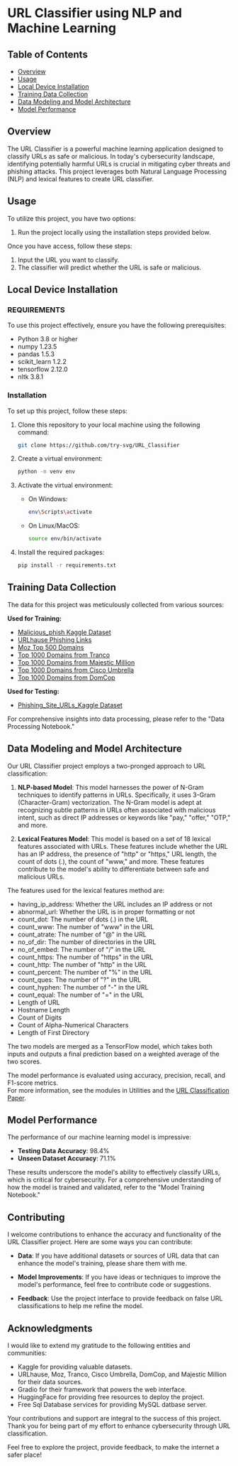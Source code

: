 
# URL Classifier using NLP and Machine Learning


## Table of Contents

- [Overview](#overview)
- [Usage](#usage)
- [Local Device Installation](#local-device-installation)
- [Training Data Collection](#training-data-collection)
- [Data Modeling and Model Architecture](#data-modeling-and-model-architecture)
- [Model Performance](#model-performance)

## Overview

The URL Classifier is a powerful machine learning application designed to classify URLs as safe or malicious. In today's cybersecurity landscape, identifying potentially harmful URLs is crucial in mitigating cyber threats and phishing attacks. This project leverages both Natural Language Processing (NLP) and lexical features to create URL classifier.


## Usage

To utilize this project, you have two options:

 
1. Run the project locally using the installation steps provided below.

Once you have access, follow these steps:

1. Input the URL you want to classify.
2. The classifier will predict whether the URL is safe or malicious.

## Local Device Installation
### REQUIREMENTS
To use this project effectively, ensure you have the following prerequisites:

- Python 3.8 or higher
- numpy 1.23.5
- pandas 1.5.3
- scikit_learn 1.2.2
- tensorflow 2.12.0
- nltk 3.8.1

### Installation
To set up this project, follow these steps:

1. Clone this repository to your local machine using the following command:
   ```bash
   git clone https://github.com/try-svg/URL_Classifier
   ```

2. Create a virtual environment:
   ```bash
   python -m venv env
   ```

3. Activate the virtual environment:
   - On Windows:
     ```bash
     env\Scripts\activate
     ```
   - On Linux/MacOS:
     ```bash
     source env/bin/activate
     ```

4. Install the required packages:
   ```bash
   pip install -r requirements.txt
   ```

## Training Data Collection

The data for this project was meticulously collected from various sources:

**Used for Training:**

- [Malicious_phish Kaggle Dataset](https://www.kaggle.com/datasets/sid321axn/malicious-urls-dataset)
- [URLhause Phishing Links](https://urlhaus.abuse.ch/)
- [Moz Top 500 Domains](https://moz.com/top-brands#:~:text=Learn%20about%20Moz%E2%80%99s%20newest%20metric%2C%20Brand%20Authority%20,%20%2093%20%2036%20more%20rows%20)
- [Top 1000 Domains from Tranco](https://tranco-list.eu/)
- [Top 1000 Domains from Majestic Million](https://majestic.com/reports/majestic-million)
- [Top 1000 Domains from Cisco Umbrella](https://s3-us-west-1.amazonaws.com/umbrella-static/index.html)
- [Top 1000 Domains from DomCop](https://www.domcop.com/top-10-million-domains)

**Used for Testing:**

- [Phishing_Site_URLs_Kaggle Dataset](https://www.kaggle.com/datasets/taruntiwarihp/phishing-site-urls)

For comprehensive insights into data processing, please refer to the "Data Processing Notebook."

## Data Modeling and Model Architecture

Our URL Classifier project employs a two-pronged approach to URL classification:

1. **NLP-based Model**: This model harnesses the power of N-Gram techniques to identify patterns in URLs. Specifically, it uses 3-Gram (Character-Gram) vectorization. The N-Gram model is adept at recognizing subtle patterns in URLs often associated with malicious intent, such as direct IP addresses or keywords like "pay," "offer," "OTP," and more.

2. **Lexical Features Model**: This model is based on a set of 18 lexical features associated with URLs. These features include whether the URL has an IP address, the presence of "http" or "https," URL length, the count of dots (.), the count of "www," and more. These features contribute to the model's ability to differentiate between safe and malicious URLs.

The features used for the lexical features method are:

- having_ip_address: Whether the URL includes an IP address or not
- abnormal_url: Whether the URL is in proper formatting or not
- count_dot: The number of dots (.) in the URL
- count_www: The number of "www" in the URL
- count_atrate: The number of "@" in the URL
- no_of_dir: The number of directories in the URL
- no_of_embed: The number of "/" in the URL
- count_https: The number of "https" in the URL
- count_http: The number of "http" in the URL
- count_percent: The number of "%" in the URL
- count_ques: The number of "?" in the URL
- count_hyphen: The number of "-" in the URL
- count_equal: The number of "=" in the URL
- Length of URL
- Hostname Length
- Count of Digits
- Count of Alpha-Numerical Characters
- Length of First Directory

The two models are merged as a TensorFlow model, which takes both inputs and outputs a final prediction based on a weighted average of the two scores.

The model performance is evaluated using accuracy, precision, recall, and F1-score metrics.<br>
For more information, see the modules in Utilities and the [URL Classification Paper](https://ieeexplore.ieee.org/document/10181514).

## Model Performance

The performance of our machine learning model is impressive:

- **Testing Data Accuracy**: 98.4%
- **Unseen Dataset Accuracy**: 71.1%

These results underscore the model's ability to effectively classify URLs, which is critical for cybersecurity. For a comprehensive understanding of how the model is trained and validated, refer to the "Model Training Notebook."

## Contributing

I welcome contributions to enhance the accuracy and functionality of the URL Classifier project. Here are some ways you can contribute:

- **Data**: If you have additional datasets or sources of URL data that can enhance the model's training, please share them with me.

- **Model Improvements**: If you have ideas or techniques to improve the model's performance, feel free to contribute code or suggestions.

- **Feedback**: Use the project interface to provide feedback on false URL classifications to help me refine the model.



## Acknowledgments

I would like to extend my gratitude to the following entities and communities:

- Kaggle for providing valuable datasets.
- URLhause, Moz, Tranco, Cisco Umbrella, DomCop, and Majestic Million for their data sources.
- Gradio for their framework that powers the web interface.
- HuggingFace for providing free resources to deploy the project.
- Free Sql Database services for providing MySQL datbase server.

Your contributions and support are integral to the success of this project. Thank you for being part of my effort to enhance cybersecurity through URL classification.

Feel free to explore the project, provide feedback, to make the internet a safer place!
